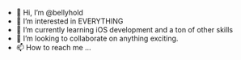 - 👋 Hi, I’m @bellyhold
- 👀 I’m interested in EVERYTHING
- 🌱 I’m currently learning iOS development and a ton of other skills
- 💞️ I’m looking to collaborate on anything exciting.
- 📫 How to reach me ... 

<!---
bellyhold/bellyhold is a ✨ special ✨ repository because its `README.md` (this file) appears on your GitHub profile.
You can click the Preview link to take a look at your changes.
--->
